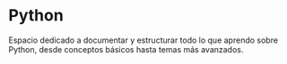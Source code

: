 # Python
Espacio dedicado a documentar y estructurar todo lo que aprendo sobre Python, desde conceptos básicos hasta temas más avanzados.
